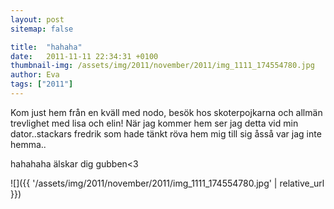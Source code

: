 ```yaml
---
layout: post
sitemap: false

title:  "hahaha"
date:   2011-11-11 22:34:31 +0100
thumbnail-img: /assets/img/2011/november/2011/img_1111_174554780.jpg
author: Eva
tags: ["2011"]
---
```


Kom just hem från en kväll med nodo, besök hos skoterpojkarna och allmän trevlighet med lisa och elin! När jag kommer hem ser jag detta vid min dator..stackars fredrik som hade tänkt röva hem mig till sig åsså var jag inte hemma..






hahahaha älskar dig gubben<3

![]({{ '/assets/img/2011/november/2011/img_1111_174554780.jpg'  | relative_url }})

